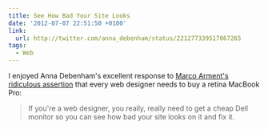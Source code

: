 ```yaml
---
title: See How Bad Your Site Looks
date: '2012-07-07 22:51:50 +0100'
link:
  url: http://twitter.com/anna_debenham/status/221277339517067265
tags:
  - Web
---
```

I enjoyed Anna Debenham's excellent response to [Marco Arment's ridiculous assertion][1] that every web designer needs to buy a retina MacBook Pro:

> If you're a web designer, you really, really need to get a cheap Dell monitor so you can see how bad your site looks on it and fix it.

[1]: https://twitter.com/marcoarment/status/220968507117015040
